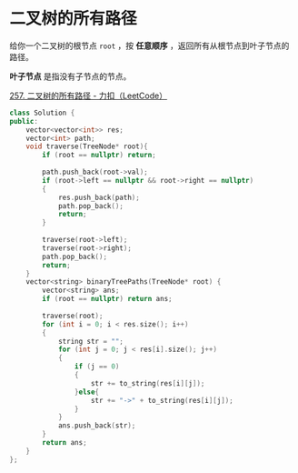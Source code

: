 # 二叉树的所有路径

给你一个二叉树的根节点 `root` ，按 **任意顺序** ，返回所有从根节点到叶子节点的路径。

**叶子节点** 是指没有子节点的节点。

[257. 二叉树的所有路径 - 力扣（LeetCode）](https://leetcode.cn/problems/binary-tree-paths/description/)

```c++
class Solution {
public:
    vector<vector<int>> res;
    vector<int> path;
    void traverse(TreeNode* root){
        if (root == nullptr) return;
        
        path.push_back(root->val);
        if (root->left == nullptr && root->right == nullptr)
        {
            res.push_back(path);
            path.pop_back();
            return;
        }
        
        traverse(root->left);
        traverse(root->right);
        path.pop_back();
        return;
    }
    vector<string> binaryTreePaths(TreeNode* root) {
        vector<string> ans;
        if (root == nullptr) return ans;
        
        traverse(root);
        for (int i = 0; i < res.size(); i++)
        {
            string str = "";
            for (int j = 0; j < res[i].size(); j++)
            {
                if (j == 0)
                {
                    str += to_string(res[i][j]);
                }else{
                    str += "->" + to_string(res[i][j]);
                }
            }
            ans.push_back(str);
        }
        return ans;
    }
};
```

```c#

```


